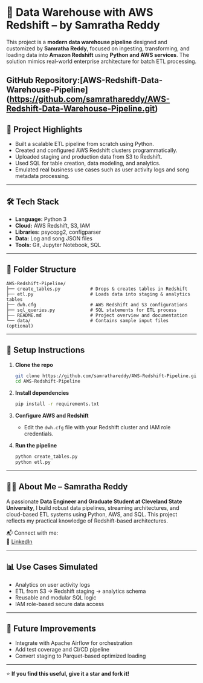 
# 🚀 Data Warehouse with AWS Redshift – by Samratha Reddy

This project is a **modern data warehouse pipeline** designed and customized by **Samratha Reddy**, focused on ingesting, transforming, and loading data into **Amazon Redshift** using **Python and AWS services**. The solution mimics real-world enterprise architecture for batch ETL processing.

**GitHub Repository:**[AWS-Redshift-Data-Warehouse-Pipeline] (https://github.com/samrathareddy/AWS-Redshift-Data-Warehouse-Pipeline.git)
---

## 📌 Project Highlights

- Built a scalable ETL pipeline from scratch using Python.
- Created and configured AWS Redshift clusters programmatically.
- Uploaded staging and production data from S3 to Redshift.
- Used SQL for table creation, data modeling, and analytics.
- Emulated real business use cases such as user activity logs and song metadata processing.

---

## 🛠️ Tech Stack

- **Language:** Python 3
- **Cloud:** AWS Redshift, S3, IAM
- **Libraries:** psycopg2, configparser
- **Data:** Log and song JSON files
- **Tools:** Git, Jupyter Notebook, SQL

---

## 📁 Folder Structure

```
AWS-Redshift-Pipeline/
├── create_tables.py           # Drops & creates tables in Redshift
├── etl.py                     # Loads data into staging & analytics tables
├── dwh.cfg                    # AWS Redshift and S3 configurations
├── sql_queries.py             # SQL statements for ETL process
├── README.md                  # Project overview and documentation
└── data/                      # Contains sample input files (optional)
```

---

## 🚀 Setup Instructions

1. **Clone the repo**
   ```bash
   git clone https://github.com/samrathareddy/AWS-Redshift-Pipeline.git
   cd AWS-Redshift-Pipeline
   ```

2. **Install dependencies**
   ```bash
   pip install -r requirements.txt
   ```

3. **Configure AWS and Redshift**
   - Edit the `dwh.cfg` file with your Redshift cluster and IAM role credentials.

4. **Run the pipeline**
   ```bash
   python create_tables.py
   python etl.py
   ```

---

## 👨‍💻 About Me – Samratha Reddy

A passionate **Data Engineer and Graduate Student at Cleveland State University**, I build robust data pipelines, streaming architectures, and cloud-based ETL systems using Python, AWS, and SQL. This project reflects my practical knowledge of Redshift-based architectures.

📬 Connect with me:  
🔗 [LinkedIn](https://www.linkedin.com/in/samrathareddy)

---

## 📊 Use Cases Simulated

- Analytics on user activity logs
- ETL from S3 → Redshift staging → analytics schema
- Reusable and modular SQL logic
- IAM role-based secure data access

---

## 📌 Future Improvements

- Integrate with Apache Airflow for orchestration
- Add test coverage and CI/CD pipeline
- Convert staging to Parquet-based optimized loading

---

⭐ **If you find this useful, give it a star and fork it!**
